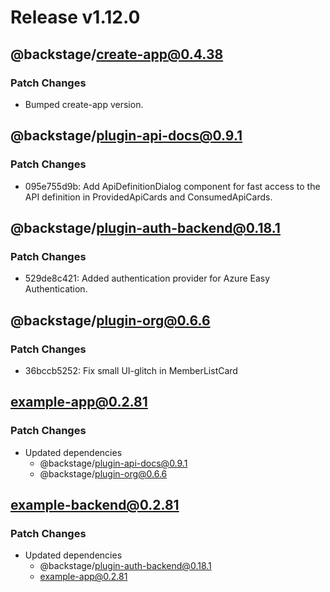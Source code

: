 # Release v1.12.0

## @backstage/create-app@0.4.38

### Patch Changes

- Bumped create-app version.

## @backstage/plugin-api-docs@0.9.1

### Patch Changes

- 095e755d9b: Add ApiDefinitionDialog component for fast access to the API definition in ProvidedApiCards and ConsumedApiCards.

## @backstage/plugin-auth-backend@0.18.1

### Patch Changes

- 529de8c421: Added authentication provider for Azure Easy Authentication.

## @backstage/plugin-org@0.6.6

### Patch Changes

- 36bccb5252: Fix small UI-glitch in MemberListCard

## example-app@0.2.81

### Patch Changes

- Updated dependencies
  - @backstage/plugin-api-docs@0.9.1
  - @backstage/plugin-org@0.6.6

## example-backend@0.2.81

### Patch Changes

- Updated dependencies
  - @backstage/plugin-auth-backend@0.18.1
  - example-app@0.2.81
